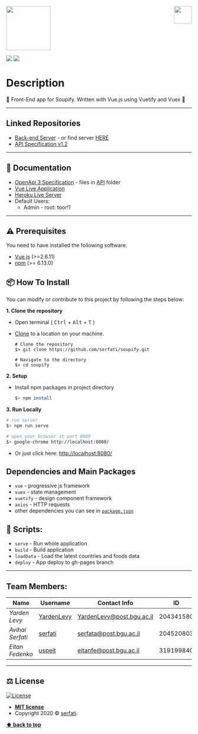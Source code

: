 <img src="https://in.bgu.ac.il/marketing/graphics/BGU.sig3-he-en-white.png" height="48px" align="right" />
<img src=https://nerdychefs.com/wp-content/uploads/2020/04/cropped-chefs_logo_FAVICON.png height="120"/>  

![](https://img.shields.io/badge/version-1.1-blueviolet)
![](https://img.shields.io/npm/v/npm)

# Description

:fork_and_knife: Front-End app for Soupify. Written with Vue.js using Vuetify and Vuex :fries:

---

## Linked Repositories

- [Back-end Server](https://github.com/Serfati/soupify-v1) - or find server [HERE](https://github.com/SISE-Web-Development-Environments/assignment-3-3-v2-sye-soupify/blob/master/soupify-server.zip)
- [API Specification v1.2](https://github.com/Serfati/soupify-api-specs)

---

## 📃 Documentation

- [OpenApi 3 Specification](https://app.swaggerhub.com/apis-docs/serfatio/Soupify/1.2) - files in [API](https://github.com/Serfati/soupify-v1/tree/master/API/OpenAPI) folder
- [Vue Live Application](https://uspeit.github.io/webenv-assignment3-client-dist/)
- [Heroku Live Server](https://soupify.herokuapp.com/api)
- Default Users: 
  - Admin - root: toor!1
---

## ⚠️ Prerequisites

You need to have installed the following software:

- [Vue.js](https://Vuejs.org/en/) (>=2.6.11)
- [npm](https://npmjs.com/) (>= 6.13.0)

## 📦 How To Install

You can modify or contribute to this project by following the steps below:

**1. Clone the repository**

- Open terminal ( <kbd>Ctrl</kbd> + <kbd>Alt</kbd> + <kbd>T</kbd> )

- [Clone](https://help.github.com/en/github/creating-cloning-and-archiving-repositories/cloning-a-repository) to a location on your machine.

  ```shell
  # Clone the repository
  $> git clone https://github.com/serfati/soupify.git

  # Navigate to the directory
  $> cd soupify
  ```

**2. Setup**

- Install npm packages in project directory

  ```bash
  $> npm install
  ```

**3. Run Locally**

```bash
# run server
$> npm run serve

# open your browser at port 8080
$> google-chrome http://localhost:8080/

```

- Or just click here: [http://localhost:8080/](http://localhost:5000/)

## Dependencies and Main Packages

- `vue` - progressive js framework
- `vuex` - state management
- `vuetify` - design component framework
- `axios` - HTTP requests
- other dependencies you can see in [`package.json`](https://github.com/serfati/soupify/blob/master/package.json)

## 📜 Scripts:

- `serve` - Run whole application
- `build` - Build application
- `loadData` - Load the latest countries and foods data
- `deploy` - App deploy to gh-pages branch

---

## Team Members:

| Name             | Username                                    | Contact Info              | ID        |
| ---------------- | ------------------------------------------- | ------------------------- | --------- |
| _Yarden Levy_    | [YardenLevy](https://github.com/YardenLevy) | YardenLevy@post.bgu.ac.il | 204341580 |
| _Avihai Serfati_ | [serfati](https://github.com/serfati)       | serfata@post.bgu.ac.il    | 204520803 |
| _Eitan Fedenko_  | [uspeit](https://github.com/uspeit)         | eitanfe@post.bgu.ac.il    | 319199840 |

---

## ⚖️ License

[![License](http://img.shields.io/:license-mit-blue.svg?style=flat-square)](http://badges.mit-license.org)

- **[MIT license](http://opensource.org/licenses/mit-license.php)**
- Copyright 2020 © <a href="https://github.com/serfati" target="_blank">serfati</a>.

**[⬆ back to top](#description)**
